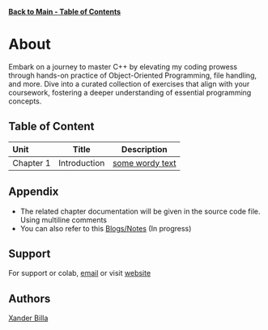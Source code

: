 [**Back to Main - Table of Contents**](https://github.com/xanderbilla/LPU-Academics/blob/main/README.md)

# About

Embark on a journey to master C++ by elevating my coding prowess through hands-on practice of Object-Oriented Programming, file handling, and more. Dive into a curated collection of exercises that align with your coursework, fostering a deeper understanding of essential programming concepts.

## Table of Content

| Unit      |    Title     |                Description                 |
| :-------- | :----------: | :----------------------------------------: |
| Chapter 1 | Introduction | [some wordy text](https://xanderbilla.com) |

## Appendix


- The related chapter documentation will be given in the source code file. Using multiline comments
- You can also refer to this [Blogs/Notes](https://xanderbilla.com/series/java) (In progress)

## Support

For support or colab, [email](mailto:dev.xanderbilla@gmail.com) or visit [website](https://xanderbilla.com)

## Authors

[Xander Billa](https://xanderbilla.com)
